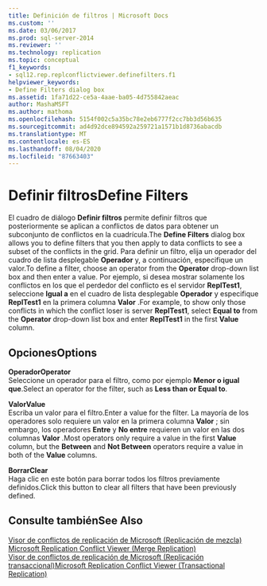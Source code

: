 ```yaml
---
title: Definición de filtros | Microsoft Docs
ms.custom: ''
ms.date: 03/06/2017
ms.prod: sql-server-2014
ms.reviewer: ''
ms.technology: replication
ms.topic: conceptual
f1_keywords:
- sql12.rep.replconflictviewer.definefilters.f1
helpviewer_keywords:
- Define Filters dialog box
ms.assetid: 1fa71d22-ce5a-4aae-ba05-4d755842aeac
author: MashaMSFT
ms.author: mathoma
ms.openlocfilehash: 5154f002c5a35bc78e2eb6777f2cc7bb3d56b635
ms.sourcegitcommit: ad4d92dce894592a259721a1571b1d8736abacdb
ms.translationtype: MT
ms.contentlocale: es-ES
ms.lasthandoff: 08/04/2020
ms.locfileid: "87663403"
---
```

# <a name="define-filters"></a><span data-ttu-id="31fac-102">Definir filtros</span><span class="sxs-lookup"><span data-stu-id="31fac-102">Define Filters</span></span>
  <span data-ttu-id="31fac-103">El cuadro de diálogo **Definir filtros** permite definir filtros que posteriormente se aplican a conflictos de datos para obtener un subconjunto de conflictos en la cuadrícula.</span><span class="sxs-lookup"><span data-stu-id="31fac-103">The **Define Filters** dialog box allows you to define filters that you then apply to data conflicts to see a subset of the conflicts in the grid.</span></span> <span data-ttu-id="31fac-104">Para definir un filtro, elija un operador del cuadro de lista desplegable **Operador** y, a continuación, especifique un valor.</span><span class="sxs-lookup"><span data-stu-id="31fac-104">To define a filter, choose an operator from the **Operator** drop-down list box and then enter a value.</span></span> <span data-ttu-id="31fac-105">Por ejemplo, si desea mostrar solamente los conflictos en los que el perdedor del conflicto es el servidor **ReplTest1**, seleccione **Igual a** en el cuadro de lista desplegable **Operador** y especifique **ReplTest1** en la primera columna **Valor** .</span><span class="sxs-lookup"><span data-stu-id="31fac-105">For example, to show only those conflicts in which the conflict loser is server **ReplTest1**, select **Equal to** from the **Operator** drop-down list box and enter **ReplTest1** in the first **Value** column.</span></span>  
  
## <a name="options"></a><span data-ttu-id="31fac-106">Opciones</span><span class="sxs-lookup"><span data-stu-id="31fac-106">Options</span></span>  
 <span data-ttu-id="31fac-107">**Operador**</span><span class="sxs-lookup"><span data-stu-id="31fac-107">**Operator**</span></span>  
 <span data-ttu-id="31fac-108">Seleccione un operador para el filtro, como por ejemplo **Menor o igual que**.</span><span class="sxs-lookup"><span data-stu-id="31fac-108">Select an operator for the filter, such as **Less than or Equal to**.</span></span>  
  
 <span data-ttu-id="31fac-109">**Valor**</span><span class="sxs-lookup"><span data-stu-id="31fac-109">**Value**</span></span>  
 <span data-ttu-id="31fac-110">Escriba un valor para el filtro.</span><span class="sxs-lookup"><span data-stu-id="31fac-110">Enter a value for the filter.</span></span> <span data-ttu-id="31fac-111">La mayoría de los operadores solo requiere un valor en la primera columna **Valor** ; sin embargo, los operadores **Entre** y **No entre** requieren un valor en las dos columnas **Valor** .</span><span class="sxs-lookup"><span data-stu-id="31fac-111">Most operators only require a value in the first **Value** column, but the **Between** and **Not Between** operators require a value in both of the **Value** columns.</span></span>  
  
 <span data-ttu-id="31fac-112">**Borrar**</span><span class="sxs-lookup"><span data-stu-id="31fac-112">**Clear**</span></span>  
 <span data-ttu-id="31fac-113">Haga clic en este botón para borrar todos los filtros previamente definidos.</span><span class="sxs-lookup"><span data-stu-id="31fac-113">Click this button to clear all filters that have been previously defined.</span></span>  
  
## <a name="see-also"></a><span data-ttu-id="31fac-114">Consulte también</span><span class="sxs-lookup"><span data-stu-id="31fac-114">See Also</span></span>  
 <span data-ttu-id="31fac-115">[Visor de conflictos de replicación de Microsoft &#40;Replicación de mezcla&#41;](microsoft-replication-conflict-viewer-merge-replication.md) </span><span class="sxs-lookup"><span data-stu-id="31fac-115">[Microsoft Replication Conflict Viewer &#40;Merge Replication&#41;](microsoft-replication-conflict-viewer-merge-replication.md) </span></span>  
 [<span data-ttu-id="31fac-116">Visor de conflictos de replicación de Microsoft &#40;Replicación transaccional&#41;</span><span class="sxs-lookup"><span data-stu-id="31fac-116">Microsoft Replication Conflict Viewer &#40;Transactional Replication&#41;</span></span>](microsoft-replication-conflict-viewer-transactional-replication.md)  
  
  
